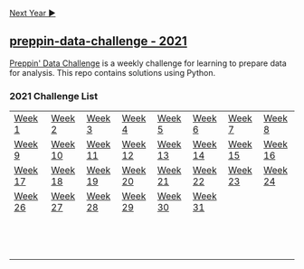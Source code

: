 <a href="https://github.com/PTettey/Data-Prepping/blob/main/Preppin-data-challenge/2022/Readme.md">Next Year ▶
 
## preppin-data-challenge - 2021

[Preppin' Data Challenge](https://preppindata.blogspot.com/) is a weekly challenge for learning to prepare data for analysis. This repo contains solutions using Python.


### 2021 Challenge List

<table>
  <tr>
    <td><a href="https://github.com/PTettey/Data-Prepping/blob/main/Preppin-data-challenge/2021/WK1-Bike%20Sales.ipynb">Week 1</a></td>
    <td><a href="https://github.com/PTettey/Data-Prepping/blob/main/Preppin-data-challenge/2021/WK2-Bike%20Model%20Sales.ipynb">Week 2</a></td>
    <td><a href="https://github.com/PTettey/Data-Prepping/blob/main/Preppin-data-challenge/2021/WK3-Bike%20Accessory%20Sales.ipynb">Week 3</a></td>
    <td><a href="https://github.com/PTettey/Data-Prepping/blob/main/Preppin-data-challenge/2021/WK4-Bike%20Sales%20Target.ipynb">Week 4</a></td>
    <td><a href="https://github.com/PTettey/Data-Prepping/blob/main/Preppin-data-challenge/2021/WK5-Dealing%20with%20Duplication.ipynb">Week 5</a></td>
    <td><a href="https://github.com/PTettey/Data-Prepping/blob/main/Preppin-data-challenge/2021/WK6-Official%20Money.ipynb">Week 6</a></td>
    <td><a href="https://github.com/PTettey/Data-Prepping/blob/main/Preppin-data-challenge/2021/WK7-Vegan%20Shopping%20List.ipynb">Week 7</a></td>
    <td><a href="https://github.com/PTettey/Data-Prepping/blob/main/Preppin-data-challenge/2021/WK8-Karaoke%20Data.ipynb">Week 8</a></td>
  </tr>
  <tr>
    <td><a href="https://github.com/PTettey/Data-Prepping/blob/main/Preppin-data-challenge/2021/WK9-Working%20with%20strings.ipynb">Week 9</a>&nbsp;&nbsp;&nbsp;&nbsp;</td>
    <td><a href="https://github.com/PTettey/Data-Prepping/blob/main/Preppin-data-challenge/2021/WK10-Pokemon%20Hierarchies.ipynb">Week 10</a></td>
    <td><a href="https://github.com/PTettey/Data-Prepping/blob/main/Preppin-data-challenge/2021/WK11-Cocktails.ipynb">Week 11</a></td>
    <td><a href="https://github.com/PTettey/Data-Prepping/blob/main/Preppin-data-challenge/2021/WK12-Maldives%20Tourism%20.ipynb">Week 12</a></td>
    <td><a href="https://github.com/PTettey/Data-Prepping/blob/main/Preppin-data-challenge/2021/WK13-Premier%20League%20Statistics.ipynb">Week 13</a></td>
    <td><a href="https://github.com/PTettey/Data-Prepping/blob/main/Preppin-data-challenge/2021/WK14-Air%20In-Flight%20Purchases.ipynb">Week 14</a></td>
    <td><a href="https://github.com/PTettey/Data-Prepping/blob/main/Preppin-data-challenge/2021/WK15-Restaurant%20Menu%20and%20Orders.ipynb">Week 15</a></td>
    <td><a href="https://github.com/PTettey/Data-Prepping/blob/main/Preppin-data-challenge/2021/WK16-Super%20League.ipynb">Week 16</a></td>
  </tr>
  <tr>
    <td><a href="https://github.com/PTettey/Data-Prepping/blob/main/Preppin-data-challenge/2021/WK17-Timesheet%20checks.ipynb">Week 17</a>&nbsp;&nbsp;&nbsp;&nbsp;</td>
    <td><a href="https://github.com/PTettey/Data-Prepping/blob/main/Preppin-data-challenge/2021/WK18-Prep%20Air%20Project%20overuns.ipynb">Week 18</a></td>
    <td><a href="https://github.com/PTettey/Data-Prepping/blob/main/Preppin-data-challenge/2021/WK19-Prep%20Air%20Project%20Details.ipynb">Week 19</a></td>
    <td><a href="https://github.com/PTettey/Data-Prepping/blob/main/Preppin-data-challenge/2021/WK20-Controlling%20Complaints.ipynb">Week 20</a></td>
    <td><a href="https://github.com/PTettey/Data-Prepping/blob/main/Preppin-data-challenge/2021/WK21-Getting%20Trolleyed.ipynb">Week 21</a></td>
    <td><a href="https://github.com/PTettey/Data-Prepping/blob/main/Preppin-data-challenge/2021/WK22-Answer%20Smash.ipynb">Week 22</a></td>
    <td><a href="https://github.com/PTettey/Data-Prepping/blob/main/Preppin-data-challenge/2021/WK23-NPS%20for%20Airlines.ipynb">Week 23</a></td>
    <td><a href="https://github.com/PTettey/Data-Prepping/blob/main/Preppin-data-challenge/2021/WK24-C%26BS%20Co%20Absence%20Monitoring.ipynb">Week 24</a></td>
  </tr>
  <tr>
    <td><a href="https://github.com/PTettey/Data-Prepping/blob/main/Preppin-data-challenge/2021/WK26-Rolling%20Weekly%20Revenue.ipynb">Week 26</a>&nbsp;&nbsp;&nbsp;&nbsp;</td>
    <td><a href="https://github.com/PTettey/Data-Prepping/blob/main/Preppin-data-challenge/2021/WK27-NBA%20Draft%20Lottery%20calculator.ipynb">Week 27</a></td>
    <td><a href="https://github.com/PTettey/Data-Prepping/blob/main/Preppin-data-challenge/2021/WK28-Its%20coming%20Rome.ipynb">Week 28</a></td>
    <td><a href="https://github.com/PTettey/Data-Prepping/blob/main/Preppin-data-challenge/2021/WK29-PDxWOW%20-%20Tokyo%202020%20Calendar.ipynb">Week 29</a></td>
    <td><a href="https://github.com/PTettey/Data-Prepping/blob/main/Preppin-data-challenge/2021/WK30-Lift%20Your%20Spirits.ipynb">Week 30</a></td>
    <td><a href="https://github.com/PTettey/Data-Preppin/blob/main/Preppin-data-challenge/2021/Week%20-%2031/WK31-Excelling%20in%20Prep.ipynb">Week 31</a></td>
    <td><a href=" "> </a></td>
    <td></td>
  </tr>
  <tr>
    <td><a href=" "> </a>&nbsp;&nbsp;&nbsp;&nbsp;</td>
    <td><a href=" "> </a></td>
    <td><a href=" "> </a></td>
    <td><a href=" "> </a></td>
    <td><a href=" "> </a></td>
    <td><a href=" "> </a></td>
    <td><a href=" "> </a></td>
    <td></td>
  </tr>
  <tr>
    <td><a href=" "> </a>&nbsp;&nbsp;&nbsp;&nbsp;</td>
    <td><a href=" "> </a></td>
    <td><a href=" "> </a></td>
    <td><a href=" "> </a></td>
    <td><a href=" "> </a></td>
    <td><a href=" "> </a></td>
    <td><a href=" "> </a></td>
    <td></td>
  </tr>
  <tr>
    <td><a href=" "> </a>&nbsp;&nbsp;&nbsp;&nbsp;</td>
    <td><a href=" "> </a></td>
    <td><a href=" "> </a></td>
    <td><a href=" "> </a></td>
    <td><a href=" "> </a></td>
    <td><a href=" "> </a></td>
    <td><a href=" "> </a></td>
    <td></td>
  </tr>

</table>


